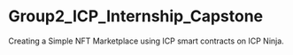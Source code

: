 # Group2_ICP_Internship_Capstone
Creating a Simple NFT Marketplace using ICP smart contracts on ICP Ninja.
